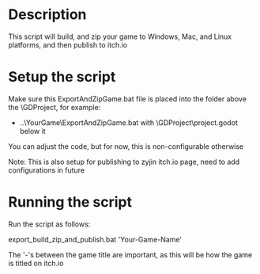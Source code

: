 # Description

This script will build, and zip your game to Windows, Mac, and Linux platforms, and then publish to itch.io

# Setup the script

Make sure this ExportAndZipGame.bat file is placed into the folder above the \GDProject\, for example:

- ..\YourGame\ExportAndZipGame.bat with \GDProject\project.godot below it

You can adjust the code, but for now, this is non-configurable otherwise

Note: This is also setup for publishing to zyjin itch.io page, need to add configurations in future

# Running the script

Run the script as follows:

export_build_zip_and_publish.bat 'Your-Game-Name'

The '-'s between the game title are important, as this will be how the game is titled on itch.io

